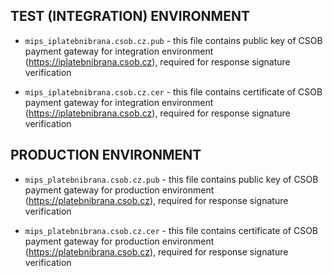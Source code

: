 ## TEST (INTEGRATION) ENVIRONMENT

- `mips_iplatebnibrana.csob.cz.pub` - this file contains public key of CSOB payment gateway
  for integration environment (https://iplatebnibrana.csob.cz),
  required for response signature verification

- `mips_iplatebnibrana.csob.cz.cer` - this file contains certificate of CSOB payment gateway
  for integration environment (https://iplatebnibrana.csob.cz),
  required for response signature verification


## PRODUCTION ENVIRONMENT

- `mips_platebnibrana.csob.cz.pub` - this file contains public key of CSOB payment gateway
  for production environment (https://platebnibrana.csob.cz),
  required for response signature verification

- `mips_platebnibrana.csob.cz.cer` - this file contains certificate of CSOB payment gateway
  for production environment (https://platebnibrana.csob.cz),
  required for response signature verification
